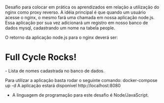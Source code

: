 Desafio para colocar em prática os aprendizados em relação a utilização do nginx como proxy reverso. 
A idéia principal é que quando um usuário acesse o nginx, o mesmo fará uma chamada em nossa aplicação node.js. 
Essa aplicação por sua vez adicionará um registro em nosso banco de dados mysql, cadastrando um nome na tabela people.

O retorno da aplicação node.js para o nginx deverá ser:

<h1>Full Cycle Rocks!</h1>
- Lista de nomes cadastrada no banco de dados.

Para utilizar a aplicação basta rodar o seguinte comando: docker-compose up -d 
A aplicação estará disponível http://localhost:8080

* A linguagem de programação para este desafio é Node/JavaScript.
